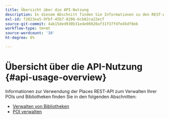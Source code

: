 ```yaml
---
title: Übersicht über die API-Nutzung
description: In diesem Abschnitt finden Sie Informationen zu den REST-APIs, die für den Places-Service verfügbar sind.
exl-id: f2823ea5-9fbf-45b7-8206-6cb82ca22ecf
source-git-commit: 4ab15ded930b31e4e06920af31f37fdfe45df8eb
workflow-type: tm+mt
source-wordcount: '38'
ht-degree: 0%

---
```


# Übersicht über die API-Nutzung {#api-usage-overview}

Informationen zur Verwendung der Places REST-API zum Verwalten Ihrer POIs und Bibliotheken finden Sie in den folgenden Abschnitten:

* [Verwalten von Bibliotheken](/help/web-service-api/api-usage/manage-libraries/manage-libraries.md)
* [POI verwalten](/help/web-service-api/api-usage/manage-pois/manage-pois.md)
